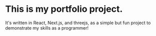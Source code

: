 # This is my portfolio project. 

It's written in React, Next.js, and threejs, as a simple but fun project to demonstrate my skills as a programmer!

